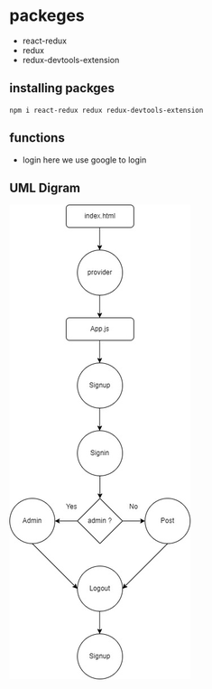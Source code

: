 # packeges
- react-redux
- redux
- redux-devtools-extension
## installing packges
```
npm i react-redux redux redux-devtools-extension

```

## functions
- login 
here we use google to login 
## UML Digram
![alt text](./UntitledDiagram.jpg)

